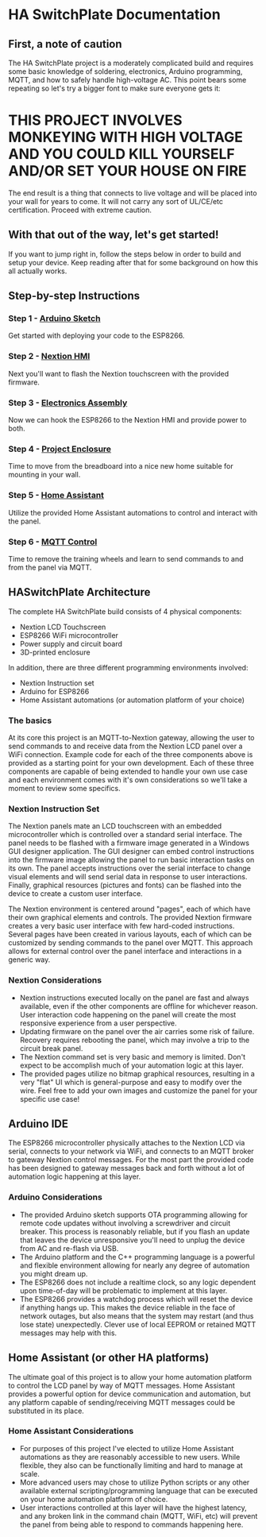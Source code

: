 # HA SwitchPlate Documentation

## First, a note of caution

The HA SwitchPlate project is a moderately complicated build and requires some basic knowledge of soldering, electronics, Arduino programming, MQTT, and how to safely handle high-voltage AC.  This point bears some repeating so let's try a bigger font to make sure everyone gets it:

# THIS PROJECT INVOLVES MONKEYING WITH HIGH VOLTAGE AND YOU COULD KILL YOURSELF AND/OR SET YOUR HOUSE ON FIRE

The end result is a thing that connects to live voltage and will be placed into your wall for years to come. It will not carry any sort of UL/CE/etc certification.  Proceed with extreme caution.

## With that out of the way, let's get started!

If you want to jump right in, follow the steps below in order to build and setup your device.  Keep reading after that for some background on how this all actually works.

## Step-by-step Instructions

### Step 1 - [Arduino Sketch](01_Arduino_Sketch.md)

Get started with deploying your code to the ESP8266.

### Step 2 - [Nextion HMI](02_Nextion_HMI.md)

Next you'll want to flash the Nextion touchscreen with the provided firmware.

### Step 3 - [Electronics Assembly](03_Electronics_Assembly.md)

Now we can hook the ESP8266 to the Nextion HMI and provide power to both.

### Step 4 - [Project Enclosure](04_Project_Enclosure.md)

Time to move from the breadboard into a nice new home suitable for mounting in your wall.

### Step 5 - [Home Assistant](05_Home_Assistant.md)

Utilize the provided Home Assistant automations to control and interact with the panel.

### Step 6 - [MQTT Control](06_MQTT_Control.md)

Time to remove the training wheels and learn to send commands to and from the panel via MQTT.

## HASwitchPlate Architecture

The complete HA SwitchPlate build consists of 4 physical components:

* Nextion LCD Touchscreen
* ESP8266 WiFi microcontroller
* Power supply and circuit board
* 3D-printed enclosure

In addition, there are three different programming environments involved:

* Nextion Instruction set
* Arduino for ESP8266
* Home Assistant automations (or automation platform of your choice)

### The basics

At its core this project is an MQTT-to-Nextion gateway, allowing the user to send commands to and receive data from the Nextion LCD panel over a WiFi connection.  Example code for each of the three components above is provided as a starting point for your own development.  Each of these three components are capable of being extended to handle your own use case and each environment comes with it's own considerations so we'll take a moment to review some specifics.

### Nextion Instruction Set

The Nextion panels mate an LCD touchscreen with an embedded microcontroller which is controlled over a standard serial interface.  The panel needs to be flashed with a firmware image generated in a Windows GUI designer application. The GUI designer can embed control instructions into the firmware image allowing the panel to run basic interaction tasks on its own.  The panel accepts instructions over the serial interface to change visual elements and will send serial data in response to user interactions.  Finally, graphical resources (pictures and fonts) can be flashed into the device to create a custom user interface.

The Nextion environment is centered around "pages", each of which have their own graphical elements and controls.  The provided Nextion firmware creates a very basic user interface with few hard-coded instructions.  Several pages have been created in various layouts, each of which can be customized by sending commands to the panel over MQTT.  This approach allows for external control over the panel interface and interactions in a generic way.

### Nextion Considerations

* Nextion instructions executed locally on the panel are fast and always available, even if the other components are offline for whichever reason.  User interaction code happening on the panel will create the most responsive experience from a user perspective.
* Updating firmware on the panel over the air carries some risk of failure.  Recovery requires rebooting the panel, which may involve a trip to the circuit break panel.
* The Nextion command set is very basic and memory is limited.  Don't expect to be accomplish much of your automation logic at this layer.
* The provided pages utilize no bitmap graphical resources, resulting in a very "flat" UI which is general-purpose and easy to modify over the wire.  Feel free to add your own images and customize the panel for your specific use case!

## Arduino IDE

The ESP8266 microcontroller physically attaches to the Nextion LCD via serial, connects to your network via WiFi, and connects to an MQTT broker to gateway Nextion control messages.  For the most part the provided code has been designed to gateway messages back and forth without a lot of automation logic happening at this layer.

### Arduino Considerations

* The provided Arduino sketch supports OTA programming allowing for remote code updates without involving a screwdriver and circuit breaker.  This process is reasonably reliable, but if you flash an update that leaves the device unresponsive you'll need to unplug the device from AC and re-flash via USB.
* The Arduino platform and the C++ programming language is a powerful and flexible environment allowing for nearly any degree of automation you might dream up.
* The ESP8266 does not include a realtime clock, so any logic dependent upon time-of-day will be problematic to implement at this layer.
* The ESP8266 provides a watchdog process which will reset the device if anything hangs up.  This makes the device reliable in the face of network outages, but also means that the system may restart (and thus lose state) unexpectedly.  Clever use of local EEPROM or retained MQTT messages may help with this.

## Home Assistant (or other HA platforms)

The ultimate goal of this project is to allow your home automation platform to control the LCD panel by way of MQTT messages.  Home Assistant provides a powerful option for device communication and automation, but any platform capable of sending/receiving MQTT messages could be substituted in its place.

### Home Assistant Considerations

* For purposes of this project I've elected to utilize Home Assistant automations as they are reasonably accessible to new users.  While flexible, they also can be functionally limiting and hard to manage at scale.
* More advanced users may chose to utilize Python scripts or any other available external scripting/programming language that can be executed on your home automation platform of choice.
* User interactions controlled at this layer will have the highest latency, and any broken link in the command chain (MQTT, WiFi, etc) will prevent the panel from being able to respond to commands happening here.